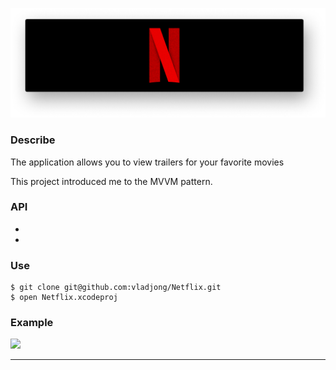 ![](Netflix.png)

### Describe

The application allows you to view trailers for your favorite movies

This project introduced me to the MVVM pattern.

### API
[OMDb API]: https://www.omdbapi.com
- [OMDb API]: https://www.omdbapi.com
- [YouTube Data API]: https://developers.google.com/youtube/v3

### Use
```
$ git clone git@github.com:vladjong/Netflix.git
$ open Netflix.xcodeproj
```

### Example

![](img/example.gif)

---
